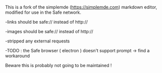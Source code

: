 This is a fork of the simplemde  (https://simplemde.com) markdown editor, modified for use in the Safe network.

-links should be safe:// instead of http://

-images should be safe:// instead of http://

-stripped any external requests

-TODO : the Safe browser  ( electron ) doesn't support prompt -> find a workaround


Beware this is probably not going to be maintained !
